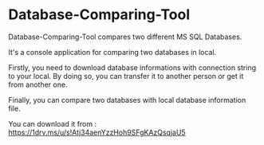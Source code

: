# Database-Comparing-Tool
Database-Comparing-Tool compares two different MS SQL Databases.

It's a console application for comparing two databases in local.

Firstly, you need to download database informations with connection string to your local. By doing so, you can transfer it to another person or get it from another one.

Finally, you can compare two databases with local database information file.

You can download it from : https://1drv.ms/u/s!Atj34aenYzzHoh9SFgKAzQsqjaU5
